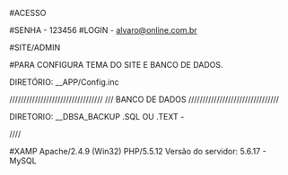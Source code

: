 
#ACESSO

#SENHA - 123456
#LOGIN - alvaro@online.com.br

#SITE/ADMIN

#PARA CONFIGURA TEMA DO SITE E BANCO DE DADOS.

DIRETÓRIO:
__APP/Config.inc


/////////////////////////////////
///  BANCO DE DADOS
////////////////////////////////

DIRETORIO: 
__DBSA_BACKUP
.SQL OU .TEXT -


////

#XAMP 
Apache/2.4.9 (Win32) PHP/5.5.12
Versão do servidor: 5.6.17 - MySQL









